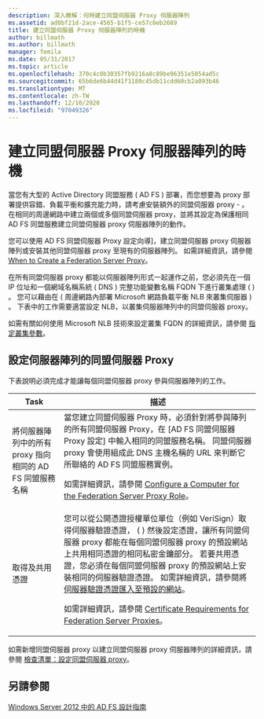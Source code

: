 ```yaml
---
description: 深入瞭解：何時建立同盟伺服器 Proxy 伺服器陣列
ms.assetid: ad0bf21d-2ace-4565-b1f5-ce57c8eb2689
title: 建立同盟伺服器 Proxy 伺服器陣列的時機
author: billmath
ms.author: billmath
manager: femila
ms.date: 05/31/2017
ms.topic: article
ms.openlocfilehash: 370c4c0b30357fb9216a8c89be96351e5054ad5c
ms.sourcegitcommit: 65b6de6b44d41f1180c45db11cdd60cb2a093b46
ms.translationtype: MT
ms.contentlocale: zh-TW
ms.lasthandoff: 12/10/2020
ms.locfileid: "97049326"
---
```

# <a name="when-to-create-a-federation-server-proxy-farm"></a>建立同盟伺服器 Proxy 伺服器陣列的時機

當您有大型的 Active Directory 同盟服務 \( AD FS \) 部署，而您想要為 proxy 部署提供容錯、負載平衡和擴充能力時，請考慮安裝額外的同盟伺服器 proxy \- 。 在相同的周邊網路中建立兩個或多個同盟伺服器 proxy，並將其設定為保護相同 AD FS 同盟服務建立同盟伺服器 proxy 伺服器陣列的動作。

您可以使用 AD FS 同盟伺服器 Proxy 設定向導]，建立同盟伺服器 proxy 伺服器陣列或安裝其他同盟伺服器 proxy 至現有的伺服器陣列。 如需詳細資訊，請參閱 [When to Create a Federation Server Proxy](When-to-Create-a-Federation-Server-Proxy.md)。

在所有同盟伺服器 proxy 都能以伺服器陣列形式一起運作之前，您必須先在一個 IP 位址和一個網域名稱系統 \( DNS \) 完整功能變數名稱 FQDN 下進行叢集處理 \( \) 。 您可以藉由在 \( 周邊網路內部署 Microsoft 網路負載平衡 NLB 來叢集伺服器 \) 。 下表中的工作需要適當設定 NLB，以叢集伺服器陣列中的同盟伺服器 proxy。

如需有關如何使用 Microsoft NLB 技術來設定叢集 FQDN 的詳細資訊，請參閱 [指定叢集參數](https://go.microsoft.com/fwlink/?linkid=74651)。

## <a name="configuring-federation-server-proxies-for-a-farm"></a>設定伺服器陣列的同盟伺服器 Proxy
下表說明必須完成才能讓每個同盟伺服器 proxy 參與伺服器陣列的工作。

|Task|描述|
|--------|---------------|
|將伺服器陣列中的所有 proxy 指向相同的 AD FS 同盟服務名稱|當您建立同盟伺服器 Proxy 時，必須針對將參與陣列的所有同盟伺服器 Proxy，在 [AD FS 同盟伺服器 Proxy 設定] 中輸入相同的同盟服務名稱。 同盟伺服器 proxy 會使用組成此 DNS 主機名稱的 URL 來判斷它所聯絡的 AD FS 同盟服務實例。<p>如需詳細資訊，請參閱 [Configure a Computer for the Federation Server Proxy Role](../../ad-fs/deployment/Configure-a-Computer-for-the-Federation-Server-Proxy-Role.md)。|
|取得及共用憑證|您可以從公開憑證授權單位單位（例如 VeriSign）取得伺服器驗證憑證， \( \) 然後設定憑證，讓所有同盟伺服器 proxy 都能在每個同盟伺服器 proxy 的預設網站上共用相同憑證的相同私密金鑰部分。 若要共用憑證，您必須在每個同盟伺服器 proxy 的預設網站上安裝相同的伺服器驗證憑證。 如需詳細資訊，請參閱將 [伺服器驗證憑證匯入至預設的網站](../../ad-fs/deployment/Import-a-Server-Authentication-Certificate-to-the-Default-Web-Site.md)。<p>如需詳細資訊，請參閱 [Certificate Requirements for Federation Server Proxies](Certificate-Requirements-for-Federation-Server-Proxies.md)。|

如需新增同盟伺服器 proxy 以建立同盟伺服器 proxy 伺服器陣列的詳細資訊，請參閱 [檢查清單：設定同盟伺服器 proxy](../../ad-fs/deployment/Checklist--Setting-Up-a-Federation-Server-Proxy.md)。

## <a name="see-also"></a>另請參閱
[Windows Server 2012 中的 AD FS 設計指南](AD-FS-Design-Guide-in-Windows-Server-2012.md)
